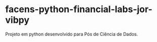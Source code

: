 # facens-python-financial-labs-jor-vibpy
Projeto em python desenvolvido para Pós de Ciência de Dados.
